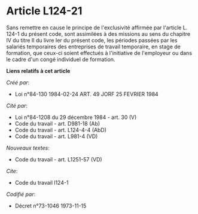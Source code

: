 # Article L124-21

Sans remettre en cause le principe de l'exclusivité affirmée par l'article L. 124-1 du présent code, sont assimilées à des
missions au sens du chapitre IV du titre II du livre Ier du présent code, les périodes passées par les salariés temporaires
des entreprises de travail temporaire, en stage de formation, que ceux-ci soient effectués à l'initiative de l'employeur ou
dans le cadre d'un congé individuel de formation.

**Liens relatifs à cet article**

_Créé par_:

  - Loi n°84-130 1984-02-24 ART. 49 JORF 25 FEVRIER 1984

_Cité par_:

  - Loi n°84-1208 du 29 décembre 1984 - art. 30 (V)
  - Code du travail - art. D981-18 (Ab)
  - Code du travail - art. L124-4-4 (AbD)
  - Code du travail - art. L981-4 (VD)

_Nouveaux textes_:

  - Code du travail - art. L1251-57 (VD)

_Cite_:

  - Code du travail l124-1

_Codifié par_:

  - Décret n°73-1046 1973-11-15
